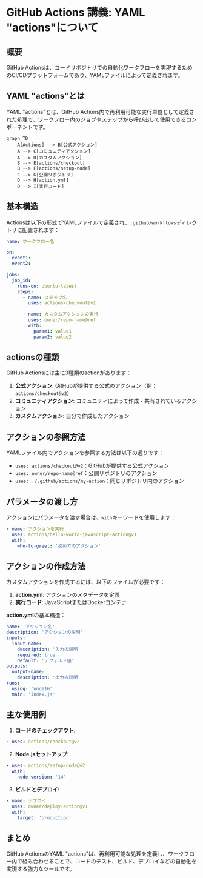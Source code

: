 # GitHub Actions 講義: YAML "actions"について

## 概要
GitHub Actionsは、コードリポジトリでの自動化ワークフローを実現するためのCI/CDプラットフォームであり、YAMLファイルによって定義されます。

## YAML "actions"とは
YAML "actions"とは、GitHub Actions内で再利用可能な実行単位として定義された処理で、ワークフロー内のジョブやステップから呼び出して使用できるコンポーネントです。

```mermaid
graph TD
    A[Actions] --> B[公式アクション]
    A --> C[コミュニティアクション]
    A --> D[カスタムアクション]
    B --> E[actions/checkout]
    B --> F[actions/setup-node]
    C --> G[公開リポジトリ]
    D --> H[action.yml]
    D --> I[実行コード]
```

## 基本構造
Actionsは以下の形式でYAMLファイルで定義され、`.github/workflows`ディレクトリに配置されます：

```yaml
name: ワークフロー名

on:
  event1:
  event2:
  
jobs:
  job_id:
    runs-on: ubuntu-latest
    steps:
      - name: ステップ名
        uses: actions/checkout@v2
      
      - name: カスタムアクションの実行
        uses: owner/repo-name@ref
        with:
          param1: value1
          param2: value2
```

## actionsの種類

GitHub Actionsには主に3種類のactionがあります：

1. **公式アクション**: GitHubが提供する公式のアクション（例：`actions/checkout@v2`）
2. **コミュニティアクション**: コミュニティによって作成・共有されているアクション
3. **カスタムアクション**: 自分で作成したアクション

## アクションの参照方法

YAMLファイル内でアクションを参照する方法は以下の通りです：

- `uses: actions/checkout@v2`：GitHubが提供する公式アクション
- `uses: owner/repo-name@ref`：公開リポジトリのアクション
- `uses: ./.github/actions/my-action`：同じリポジトリ内のアクション

## パラメータの渡し方

アクションにパラメータを渡す場合は、`with`キーワードを使用します：

```yaml
- name: アクションを実行
  uses: actions/hello-world-javascript-action@v1
  with:
    who-to-greet: '初めてのアクション'
```

## アクションの作成方法

カスタムアクションを作成するには、以下のファイルが必要です：

1. **action.yml**: アクションのメタデータを定義
2. **実行コード**: JavaScriptまたはDockerコンテナ

**action.yml**の基本構造：
```yaml
name: 'アクション名'
description: 'アクションの説明'
inputs:
  input-name:
    description: '入力の説明'
    required: true
    default: 'デフォルト値'
outputs:
  output-name:
    description: '出力の説明'
runs:
  using: 'node16'
  main: 'index.js'
```

## 主な使用例

1. **コードのチェックアウト**:
```yaml
- uses: actions/checkout@v2
```

2. **Node.jsセットアップ**:
```yaml
- uses: actions/setup-node@v2
  with:
    node-version: '14'
```

3. **ビルドとデプロイ**:
```yaml
- name: デプロイ
  uses: owner/deploy-action@v1
  with:
    target: 'production'
```

## まとめ
GitHub ActionsのYAML "actions"は、再利用可能な処理を定義し、ワークフロー内で組み合わせることで、コードのテスト、ビルド、デプロイなどの自動化を実現する強力なツールです。
